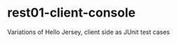 rest01-client-console
=====================

Variations of Hello Jersey, client side as JUnit test cases
